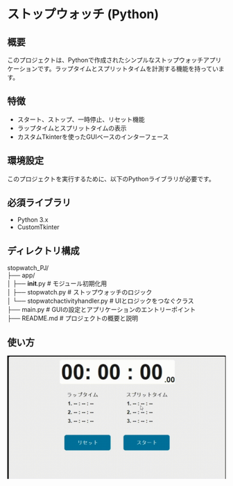 # ストップウォッチ (Python)

## 概要
このプロジェクトは、Pythonで作成されたシンプルなストップウォッチアプリケーションです。ラップタイムとスプリットタイムを計測する機能を持っています。

## 特徴
- スタート、ストップ、一時停止、リセット機能
- ラップタイムとスプリットタイムの表示
- カスタムTkinterを使ったGUIベースのインターフェース

## 環境設定
このプロジェクトを実行するために、以下のPythonライブラリが必要です。

## 必須ライブラリ
- Python 3.x
- CustomTkinter

## ディレクトリ構成
stopwatch_PJ/  
├── app/  
│   ├── __init__.py  # モジュール初期化用  
│   ├── stopwatch.py  # ストップウォッチのロジック  
│   └── stopwatchactivityhandler.py  # UIとロジックをつなぐクラス  
├── main.py  # GUIの設定とアプリケーションのエントリーポイント  
├── README.md  # プロジェクトの概要と説明  

## 使い方
![ストップウォッチ動作GIF](resources/ストップウォッチ動作確認.gif)
